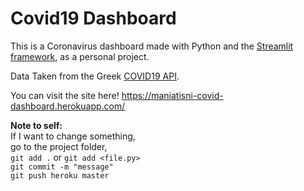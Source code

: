# Covid19 Dashboard
This is a Coronavirus dashboard made with Python and the [Streamlit framework](https://github.com/streamlit/streamlit),
as a personal project.

Data Taken from the Greek [COVID19 API](https://github.com/Covid-19-Response-Greece/covid19-greece-api).

You can visit the site here!
https://maniatisni-covid-dashboard.herokuapp.com/










**Note to self:**\
If I want to change something,\
go to the project folder,\
`git add .` or `git add <file.py>`\
`git commit -m "message"`\
`git push heroku master`

